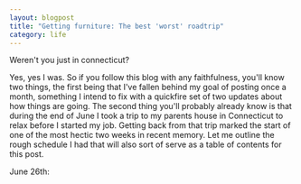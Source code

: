 ```yaml
---
layout: blogpost
title: "Getting furniture: The best 'worst' roadtrip"
category: life
---
```


Weren't you just in connecticut?

Yes, yes I was. So if you follow this blog with any faithfulness, you'll know two things, the first being that I've fallen behind my goal of posting once a month, something I intend to fix with a quickfire set of two updates about how things are going. The second thing you'll probably already know is that during the end of June I took a trip to my parents house in Connecticut to relax before I started my job. Getting back from that trip marked the start of one of the most hectic two weeks in recent memory. Let me outline the rough schedule I had that will also sort of serve as a table of contents for this post.

June 26th: 